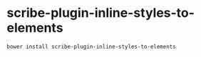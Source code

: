 # scribe-plugin-inline-styles-to-elements

```
bower install scribe-plugin-inline-styles-to-elements
```
